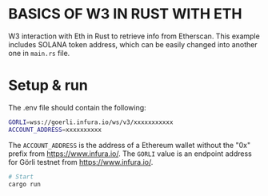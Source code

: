 BASICS OF W3 IN RUST WITH ETH
======
W3 interaction with Eth in Rust to retrieve info from Etherscan.
This example includes SOLANA token address, which can be easily changed into another one in ``main.rs`` file.


Setup & run
======

The .env file should contain the following:

```sh
GORLI=wss://goerli.infura.io/ws/v3/xxxxxxxxxxx
ACCOUNT_ADDRESS=xxxxxxxxxx
```
The ``ACCOUNT_ADDRESS`` is the address of a Ethereum wallet without the "0x" prefix from https://www.infura.io/.
The ``GORLI`` value is an endpoint address for Görli testnet from https://www.infura.io/.

```sh
# Start
cargo run
```